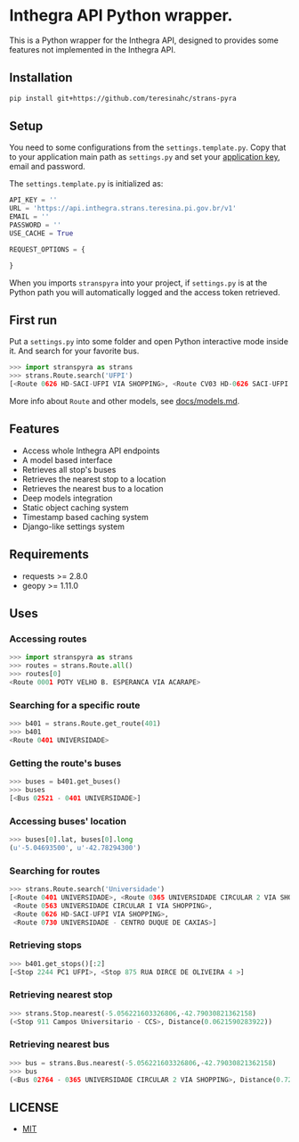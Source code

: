 # Inthegra API Python wrapper.

This is a Python wrapper for the Inthegra API,
designed to provides some features not implemented
in the Inthegra API.

## Installation

```bash
pip install git+https://github.com/teresinahc/strans-pyra
```

## Setup

You need to some configurations from the `settings.template.py`.
Copy that to your application main path as `settings.py` and set
your [application key](https://inthegra.strans.teresina.pi.gov.br/apikey/all),
email and password.

The `settings.template.py` is initialized as:

```python
API_KEY = ''
URL = 'https://api.inthegra.strans.teresina.pi.gov.br/v1'
EMAIL = ''
PASSWORD = ''
USE_CACHE = True

REQUEST_OPTIONS = {

}
```

When you imports `stranspyra` into your project, if `settings.py` is at
the Python path you will automatically logged and the access token
retrieved.

## First run

Put a `settings.py` into some folder and open Python interactive mode
inside it. And search for your favorite bus.

```python
>>> import stranspyra as strans
>>> strans.Route.search('UFPI')
[<Route 0626 HD-SACI-UFPI VIA SHOPPING>, <Route CV03 HD-0626 SACI-UFPI VIA SHOPPING>]
```

More info about `Route` and other models, see [docs/models.md](./docs/models.md).

## Features

* Access whole Inthegra API endpoints
* A model based interface
* Retrieves all stop's buses
* Retrieves the nearest stop to a
  location
* Retrieves the nearest bus to a
  location
* Deep models integration
* Static object caching system
* Timestamp based caching system
* Django-like settings system

## Requirements

* requests >= 2.8.0
* geopy >= 1.11.0

## Uses

### Accessing routes

```python
>>> import stranspyra as strans
>>> routes = strans.Route.all()
>>> routes[0]
<Route 0001 POTY VELHO B. ESPERANCA VIA ACARAPE>
```

### Searching for a specific route

```python
>>> b401 = strans.Route.get_route(401)
>>> b401
<Route 0401 UNIVERSIDADE>
```

### Getting the route's buses

```python
>>> buses = b401.get_buses()
>>> buses
[<Bus 02521 - 0401 UNIVERSIDADE>]
```

### Accessing buses' location

```python
>>> buses[0].lat, buses[0].long
(u'-5.04693500', u'-42.78294300')
```

### Searching for routes

```python
>>> strans.Route.search('Universidade')
[<Route 0401 UNIVERSIDADE>, <Route 0365 UNIVERSIDADE CIRCULAR 2 VIA SHOPPING>,
 <Route 0563 UNIVERSIDADE CIRCULAR I VIA SHOPPING>,
 <Route 0626 HD-SACI-UFPI VIA SHOPPING>,
 <Route 0730 UNIVERSIDADE - CENTRO DUQUE DE CAXIAS>]
```

### Retrieving stops

```python
>>> b401.get_stops()[:2]
[<Stop 2244 PC1 UFPI>, <Stop 875 RUA DIRCE DE OLIVEIRA 4 >]
```

### Retrieving nearest stop

```python
>>> strans.Stop.nearest(-5.056221603326806,-42.79030821362158)
(<Stop 911 Campos Universitario - CCS>, Distance(0.0621590283922))
```

### Retrieving nearest bus

```python
>>> bus = strans.Bus.nearest(-5.056221603326806,-42.79030821362158)
>>> bus
(<Bus 02764 - 0365 UNIVERSIDADE CIRCULAR 2 VIA SHOPPING>, Distance(0.72410974728))
```

## LICENSE

* [MIT](./LICENSE.md)
